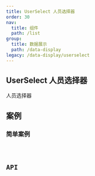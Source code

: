 ```yaml
---
title: UserSelect 人员选择器
order: 30
nav:
  title: 组件
  path: /list
group:
  title: 数据展示
  path: /data-display
legacy: /data-display/userselect
---
```


## UserSelect 人员选择器

人员选择器

## 案例

### 简单案例

<code src="./demo/demo1.tsx" />

## API
